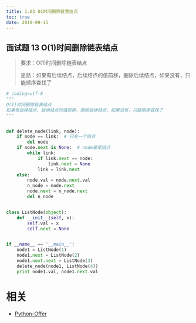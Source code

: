 ```yaml
---
title: 1.03 O1时间删除链表结点
toc: true
date: 2019-09-15
---
```


## 面试题 13 O(1)时间删除链表结点
> 要求：O(1)时间删除链表结点
>
> 思路：如果有后续结点，后续结点的值前移，删除后续结点，如果没有，只能顺序查找了

```python
# coding=utf-8
"""
O(1)时间删除链表结点
如果有后续结点，后续结点的值前移，删除后续结点，如果没有，只能顺序查找了
"""


def delete_node(link, node):
    if node == link:  # 只有一个结点
        del node
    if node.next is None:  # node是尾结点
        while link:
            if link.next == node:
                link.next = None
            link = link.next
    else:
        node.val = node.next.val
        n_node = node.next
        node.next = n_node.next
        del n_node


class ListNode(object):
    def __init__(self, x):
        self.val = x
        self.next = None


if __name__ == '__main__':
    node1 = ListNode(1)
    node1.next = ListNode(2)
    node1.next.next = ListNode(3)
    delete_node(node1, ListNode(4))
    print node1.val, node1.next.val


```



# 相关

- [Python-Offer](https://github.com/JushuangQiao/Python-Offer)
